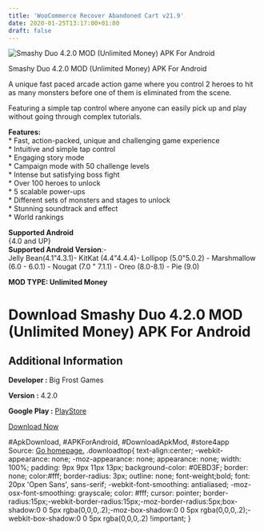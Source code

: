 ```yaml
---
title: 'WooCommerce Recover Abandoned Cart v21.9'
date: 2020-01-25T13:17:00+01:00
draft: false
---
```


![Smashy Duo 4.2.0 MOD (Unlimited Money) APK For Android](https://i1.wp.com/apkhome.net/wp-content/uploads/2020/01/Smashy-Duo-4.2.0-MOD-Unlimited-Money.png "Smashy Duo 4.2.0 MOD (Unlimited Money) APK For Android")

  

Smashy Duo 4.2.0 MOD (Unlimited Money) APK For Android

A unique fast paced arcade action game where you control 2 heroes to hit as many monsters before one of them is eliminated from the scene.

Featuring a simple tap control where anyone can easily pick up and play without going through complex tutorials.

**Features:**  
\* Fast, action-packed, unique and challenging game experience  
\* Intuitive and simple tap control  
\* Engaging story mode  
\* Campaign mode with 50 challenge levels  
\* Intense but satisfying boss fight  
\* Over 100 heroes to unlock  
\* 5 scalable power-ups  
\* Different sets of monsters and stages to unlock  
\* Stunning soundtrack and effect  
\* World rankings

**Supported Android**  
{4.0 and UP}  
**Supported Android Version**:-  
Jelly Bean(4.1"4.3.1)- KitKat (4.4"4.4.4)- Lollipop (5.0"5.0.2) - Marshmallow (6.0 - 6.0.1) - Nougat (7.0 " 7.1.1) - Oreo (8.0-8.1) - Pie (9.0)

**MOD TYPE: Unlimited Money**

Download Smashy Duo 4.2.0 MOD (Unlimited Money) APK For Android
===============================================================

Additional Information
----------------------

**Developer :** Big Frost Games

**Version :** 4.2.0

**Google Play :** [PlayStore](https://play.google.com/store/apps/details?id=com.bigfrostgames.smashyduo)

  

[Download Now](https://store4app.co/post/smashy-duo-4-2-0-mod-unlimited-money-apk-for-android_1579955271)

  
#ApkDownload, #APKForAndroid, #DownloadApkMod, #store4app  
Source: [Go homepage.](https://store4app.co/post/smashy-duo-4-2-0-mod-unlimited-money-apk-for-android_1579955271) .downloadtop{ text-align:center; -webkit-appearance: none; -moz-appearance: none; appearance: none; width: 100%; padding: 9px 9px 11px 13px; background-color: #0EBD3F; border: none; color:#fff; border-radius: 3px; outline: none; font-weight;bold; font: 20px 'Open Sans', sans-serif; -webkit-font-smoothing: antialiased; -moz-osx-font-smoothing: grayscale; color: #fff; cursor: pointer; border-radius:15px;-webkit-border-radius:15px;-moz-border-radius:5px;box-shadow:0 0 5px rgba(0,0,0,.2);-moz-box-shadow:0 0 5px rgba(0,0,0,.2);-webkit-box-shadow:0 0 5px rgba(0,0,0,.2) !important; }